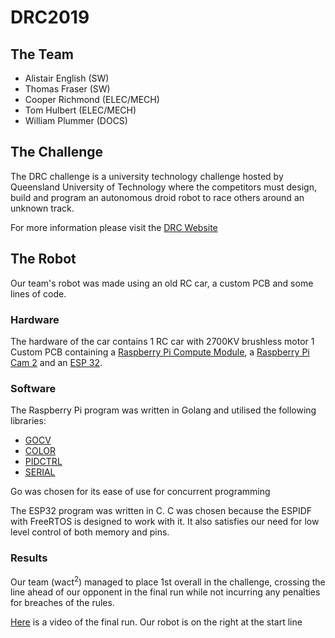 # DRC2019

## The Team
* Alistair English (SW)
* Thomas Fraser (SW)
* Cooper Richmond (ELEC/MECH)
* Tom Hulbert (ELEC/MECH)
* William Plummer (DOCS)

## The Challenge
The DRC challenge is a university technology challenge hosted by Queensland University of Technology where the competitors must design, build and program an autonomous droid robot to race others around an unknown track.

For more information please visit the [DRC Website](https://qutrobotics.com/2018/01/16/drc-2019/)

## The Robot
Our team's robot was made using an old RC car, a custom PCB and some lines of code.

### Hardware
The hardware of the car contains 1 RC car with 2700KV brushless motor
1 Custom PCB containing a [Raspberry Pi Compute Module](https://www.raspberrypi.org/products/compute-module-3/), a [Raspberry Pi Cam 2](https://www.raspberrypi.org/products/camera-module-v2/) and an [ESP 32](http://esp32.net).

### Software
The Raspberry Pi program was written in Golang and utilised the following libraries:
* [GOCV](https://gocv.io)
* [COLOR](https://github.com/fatih/color)
* [PIDCTRL](https://github.com/felixge/pidctrl)
* [SERIAL](https://github.com/tarm/serial)

Go was chosen for its ease of use for concurrent programming

The ESP32 program was written in C. C was chosen because the ESPIDF with FreeRTOS is designed to work with it. It also satisfies our need for low level control of both memory and pins.

### Results
Our team (wact<sup>2</sup>) managed to place 1st overall in the challenge, crossing the line ahead of our opponent in the final run while not incurring any penalties for breaches of the rules.

[Here](https://www.linkedin.com/feed/update/urn:li:ugcPost:6552799282754355201) is a video of the final run. Our robot is on the right at the start line